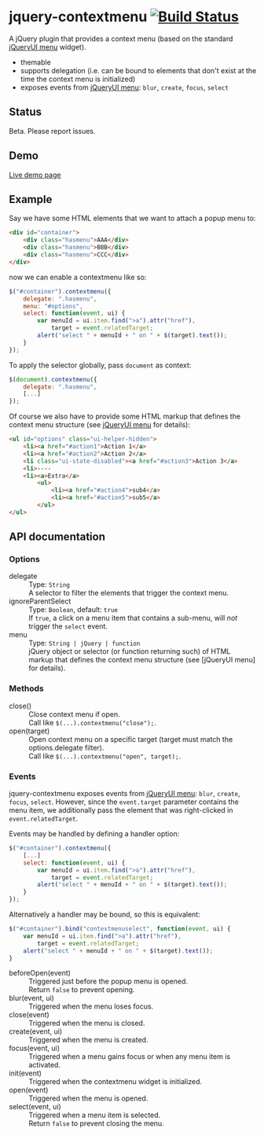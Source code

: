 # jquery-contextmenu [![Build Status](https://travis-ci.org/mar10/jquery-contextmenu.png?branch=master)](https://travis-ci.org/mar10/jquery-contextmenu)

A jQuery plugin that provides a context menu (based on the standard [jQueryUI menu] widget).

  * themable
  * supports delegation (i.e. can be bound to elements that don't exist at the
    time the context menu is initialized)
  * exposes events from [jQueryUI menu]: `blur`, `create`, `focus`, `select`


## Status
Beta. Please report issues.


## Demo

[Live demo page](http://mar10.github.com/jquery-contextmenu/demo/sample-widget.html)


## Example

Say we have some HTML elements that we want to attach a popup menu to:

```html
<div id="container">
    <div class="hasmenu">AAA</div>
    <div class="hasmenu">BBB</div>
    <div class="hasmenu">CCC</div>
</div>
```


now we can enable a contextmenu like so:
 
```js
$("#container").contextmenu({
    delegate: ".hasmenu",
    menu: "#options",
    select: function(event, ui) {
        var menuId = ui.item.find(">a").attr("href"),
            target = event.relatedTarget;
        alert("select " + menuId + " on " + $(target).text());
    }
});
```

To apply the selector globally, pass `document` as context:

```js
$(document).contextmenu({
    delegate: ".hasmenu",
    [...]
});
```

Of course we also have to provide some HTML markup that defines the context menu 
structure (see [jQueryUI menu] for details):

```html
<ul id="options" class="ui-helper-hidden">
    <li><a href="#action1">Action 1</a>
    <li><a href="#action2">Action 2</a>
    <li class="ui-state-disabled"><a href="#action3">Action 3</a>
    <li>----
    <li><a>Extra</a>
        <ul>
            <li><a href="#action4">sub4</a>
            <li><a href="#action5">sub5</a>
        </ul>
</ul>
```


## API documentation
### Options
<dl>
<dt>delegate</dt>
<dd>
    Type: <code>String</code><br>
    A selector to filter the elements that trigger the context menu.    
</dd>
<dt>ignoreParentSelect</dt>
<dd>
    Type: <code>Boolean</code>, default: <code>true</code><br>
    If <code>true</code>, a click on a menu item that contains a sub-menu, will <em>not</em>
    trigger the <code>select</code> event.
</dd>
<dt>menu</dt>
<dd>
    Type: <code>String | jQuery | function</code><br>
    jQuery object or selector (or function returning such) of HTML markup that defines the context menu
    structure (see [jQueryUI menu] for details).
</dd>

</dl>


### Methods
<dl>
<dt>close()</dt>
<dd>
    Close context menu if open.<br>
    Call like <code>$(...).contextmenu("close");</code>.
</dd>
<dt>open(target)</dt>
<dd>
    Open context menu on a specific target (target must match the options.delegate filter).<br>
    Call like <code>$(...).contextmenu("open", target);</code>.
</dd>
</dl>


### Events
jquery-contextmenu exposes events from [jQueryUI menu]: `blur`, `create`, `focus`, `select`.
However, since the `event.target` parameter contains the menu item, we additionally pass the element 
that was right-clicked in `event.relatedTarget`.

Events may be handled by defining a handler option:
```js
$("#container").contextmenu({
    [...]
    select: function(event, ui) {
        var menuId = ui.item.find(">a").attr("href"),
            target = event.relatedTarget;
        alert("select " + menuId + " on " + $(target).text());
    }
});
```

Alternatively a handler may be bound, so this is equivalent:
```js
$("#container").bind("contextmenuselect", function(event, ui) {
    var menuId = ui.item.find(">a").attr("href"),
        target = event.relatedTarget;
    alert("select " + menuId + " on " + $(target).text());
}
```

<dl>
<dt>beforeOpen(event)</dt>
<dd>
    Triggered just before the popup menu is opened.<br>
    Return <code>false</code> to prevent opening.
</dd>
<dt>blur(event, ui)</dt>
<dd>
    Triggered when the menu loses focus.
</dd>
<dt>close(event)</dt>
<dd>
    Triggered when the menu is closed.
</dd>
<dt>create(event, ui)</dt>
<dd>
    Triggered when the menu is created.
</dd>
<dt>focus(event, ui)</dt>
<dd>
    Triggered when a menu gains focus or when any menu item is activated.
</dd>
<dt>init(event)</dt>
<dd>
    Triggered when the contextmenu widget is initialized.
</dd>
<dt>open(event)</dt>
<dd>
    Triggered when the menu is opened.
</dd>
<dt>select(event, ui)</dt>
<dd>
    Triggered when a menu item is selected.<br>
    Return <code>false</code> to prevent closing the menu.
</dd>
</dl>

[jQueryUI menu]: http://jqueryui.com/menu/
